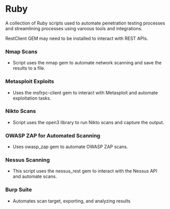 # Ruby

A collection of Ruby scripts used to automate penetration testing processes and streamlining processes using varoous tools and integrations.

RestClient GEM may need to be installed to interact with REST APIs.

### Nmap Scans
- Script uses the nmap gem to automate network scanning and save the results to a file.

### Metasploit Exploits
- Uses the msfrpc-client gem to interact with Metasploit and automate exploitation tasks.

### Nikto Scans
- Script uses the open3 library to run Nikto scans and capture the output.

### OWASP ZAP for Automated Scanning
- Uses owasp_zap gem to automate OWASP ZAP scans.

### Nessus Scanning
- This script uses the nessus_rest gem to interact with the Nessus API and automate scans.

### Burp Suite
- Automates scan target, exporting, and analyzing results